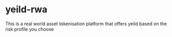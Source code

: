 # yeild-rwa
This is a real world asset tokenisation platform that offers yeild based on the risk profile you choose
